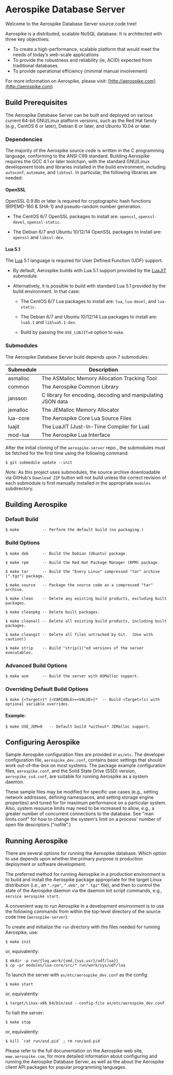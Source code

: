 # Aerospike Database Server

Welcome to the Aerospike Database Server source code tree!

Aerospike is a distributed, scalable NoSQL database. It is architected with three key objectives:

- To create a high-performance, scalable platform that would meet the needs of today’s web-scale applications
- To provide the robustness and reliability (ie, ACID) expected from traditional databases.
- To provide operational efficiency (minimal manual involvement)

For more information on Aerospike, please visit: [http://aerospike.com](http://aerospike.com)

## Build Prerequisites

The Aerospike Database Server can be built and deployed on various
current 64-bit GNU/Linux platform versions, such as the Red Hat family (e.g.,
CentOS 6 or later), Debian 6 or later, and Ubuntu 10.04 or later.

### Dependencies

The majority of the Aerospike source code is written in the C
programming language, conforming to the ANSI C99 standard. Building
Aerospike requires the GCC 4.1 or later toolchain, with the standard
GNU/Linux development tools and libraries installed in the build
environment, including `autoconf`, `automake`, and `libtool`. In
particular, the following libraries are needed:

#### OpenSSL

OpenSSL 0.9.8b or later is required for cryptographic hash functions
(RIPEMD-160 & SHA-1) and pseudo-random number generation.

* The CentOS 6/7 OpenSSL packages to install are:  `openssl`,
`openssl-devel`, `openssl-static`.

* The Debian 6/7 and Ubuntu 10/12/14 OpenSSL packages to install are:
`openssl` and `libssl-dev`.

#### Lua 5.1

The [Lua](http://www.lua.org) 5.1 language is required for User Defined
Function (UDF) support.

* By default, Aerospike builds with Lua 5.1 support provided by the
[LuaJIT](http://luajit.org) submodule.

* Alternatively, it is possible to build with standard Lua 5.1 provided
by the build environment.  In that case:

	* The CentOS 6/7 Lua packages to install are:  `lua`,
`lua-devel`, and `lua-static`.

	* The Debian 6/7 and Ubuntu 10/12/14 Lua packages to install are:
`lua5.1` and `liblua5.1-dev`.

	* Build by passing the `USE_LUAJIT=0` option to `make`.

### Submodules

The Aerospike Database Server build depends upon 7 submodules:

| Submodule | Description |
|---------- | ----------- |
| asmalloc  | The ASMalloc Memory Allocation Tracking Tool |
| common    | The Aerospike Common Library |
| jansson   | C library for encoding, decoding and manipulating JSON data |
| jemalloc  | The JEMalloc Memory Allocator |
| lua-core  | The Aerospike Core Lua Source Files |
| luajit    | The LuaJIT (Just-In-Time Compiler for Lua) |
| mod-lua   | The Aerospike Lua Interface |

After the initial cloning of the `aerospike-server` repo., the
submodules must be fetched for the first time using the following
command:

	$ git submodule update --init

*Note:*  As this project uses submodules, the source archive downloadable
via GitHub's `Download ZIP` button will not build unless the correct
revision of each submodule is first manually installed in the appropriate
`modules` subdirectory.

## Building Aerospike

### Default Build

	$ make          -- Perform the default build (no packaging.)

### Build Options

	$ make deb      -- Build the Debian (Ubuntu) package.

	$ make rpm      -- Build the Red Hat Package Manager (RPM) package.

	$ make tar      -- Build the "Every Linux" compressed "tar" archive (".tgz") package.

	$ make source   -- Package the source code as a compressed "tar" archive.

	$ make clean    -- Delete any existing build products, excluding built packages.

	$ make cleanpkg -- Delete built packages.

	$ make cleanall -- Delete all existing build products, including built packages.

	$ make cleangit -- Delete all files untracked by Git.  (Use with caution!)

	$ make strip    -- Build "strip(1)"ed versions of the server executables.

### Advanced Build Options

	$ make asm      -- Build the server with ASMalloc support.

### Overriding Default Build Options

	$ make {<Target>}* {<VARIABLE>=<VALUE>}*  -- Build <Target>(s) with optional variable overrides.

#### Example:

	$ make USE_JEM=0   -- Default build *without* JEMalloc support.

## Configuring Aerospike

Sample Aerospike configuration files are provided in `as/etc`.  The
developer configuration file, `aerospike_dev.conf`, contains basic
settings that should work out-of-the-box on most systems. The package
example configuration files, `aerospike.conf`, and the Solid State Drive
(SSD) version, `aerospike_ssd.conf`, are suitable for running Aerospike
as a system daemon.

These sample files may be modified for specific use cases (e.g., setting
network addresses, defining namespaces, and setting storage engine
properties) and tuned for for maximum performance on a particular
system.  Also, system resource limits may need to be increased to allow,
e.g., a greater number of concurrent connections to the database.  See
"man limits.conf" for how to change the system's limit on a process'
number of open file descriptors ("nofile".)

## Running Aerospike

There are several options for running the Aerospike database. Which
option to use depends upon whether the primary purpose is production
deployment or software development.

The preferred method for running Aerospike in a production environment
is to build and install the Aerospike package appropriate for the target
Linux distribution (i.e., an `".rpm"`, `".deb"`, or `".tgz"` file), and
then to control the state of the Aerospike daemon via the daemon init
script commands, e.g., `service aerospike start`.

A convenient way to run Aerospike in a development environment is to use
the following commands from within the top-level directory of the source
code tree (`aerospike-server`):

To create and initialize the `run` directory with the files needed for
running Aerospike, use:

	$ make init

or, equivalently:

	$ mkdir -p run/{log,work/{smd,{sys,usr}/udf/lua}}
	$ cp -pr modules/lua-core/src/* run/work/sys/udf/lua

To launch the server with `as/etc/aerospike_dev.conf` as the config:

	$ make start

or, equivalently:

	$ target/Linux-x86_64/bin/asd --config-file as/etc/aerospike_dev.conf

To halt the server:

	$ make stop

or, equivalently:

	$ kill `cat run/asd.pid` ; rm run/asd.pid

Please refer to the full documentation on the Aerospike web site,
`www.aerospike.com`, for more detailed information about configuring
and running the Aerospike Database Server, as well as the about the
Aerospike client API packages for popular programming languages.

